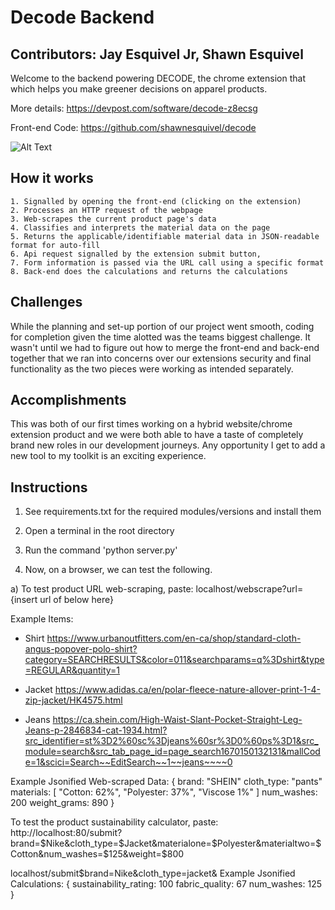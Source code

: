 # Decode Backend
## Contributors: Jay Esquivel Jr, Shawn Esquivel

Welcome to the backend powering DECODE, the chrome extension that which helps you make greener decisions on apparel products.

More details: https://devpost.com/software/decode-z8ecsg

Front-end Code: https://github.com/shawnesquivel/decode

![Alt Text](https://user-images.githubusercontent.com/94336773/205826346-1242214f-aa83-401a-a5c2-04465cb6499f.gif)

## How it works
    1. Signalled by opening the front-end (clicking on the extension)
    2. Processes an HTTP request of the webpage
    3. Web-scrapes the current product page's data
    4. Classifies and interprets the material data on the page
    5. Returns the applicable/identifiable material data in JSON-readable format for auto-fill
    6. Api request signalled by the extension submit button, 
    7. Form information is passed via the URL call using a specific format
    8. Back-end does the calculations and returns the calculations

## Challenges
While the planning and set-up portion of our project went smooth, coding for completion given the time alotted was the teams biggest challenge.
It wasn't until we had to figure out how to merge the front-end and back-end together that we ran into concerns over our extensions 
security and final functionality as the two pieces were working as intended separately.

## Accomplishments
This was both of our first times working on a hybrid website/chrome extension product and we were both able to have a taste of completely brand
new roles in our development journeys. Any opportunity I get to add a new tool to my toolkit is an exciting experience.

## Instructions
1. See requirements.txt for the required modules/versions and install them

2. Open a terminal in the root directory

3. Run the command 'python server.py'

4. Now, on a browser, we can test the following.

a)
To test product URL web-scraping, paste:
localhost/webscrape?url={insert url of below here}

Example Items:
- Shirt
https://www.urbanoutfitters.com/en-ca/shop/standard-cloth-angus-popover-polo-shirt?category=SEARCHRESULTS&color=011&searchparams=q%3Dshirt&type=REGULAR&quantity=1

- Jacket
https://www.adidas.ca/en/polar-fleece-nature-allover-print-1-4-zip-jacket/HK4575.html

- Jeans
https://ca.shein.com/High-Waist-Slant-Pocket-Straight-Leg-Jeans-p-2846834-cat-1934.html?src_identifier=st%3D2%60sc%3Djeans%60sr%3D0%60ps%3D1&src_module=search&src_tab_page_id=page_search1670150132131&mallCode=1&scici=Search~~EditSearch~~1~~jeans~~~~0

Example Jsonified Web-scraped Data:
{
    brand: "SHEIN"
    cloth_type: "pants"
    materials: [
        "Cotton: 62%",
        "Polyester: 37%",
        "Viscose 1%"
    ]
    num_washes: 200
    weight_grams: 890
}

To test the product sustainability calculator, paste:
http://localhost:80/submit?brand=$Nike&cloth_type=$Jacket&materialone=$Polyester&materialtwo=$Cotton&num_washes=$125&weight=$800

localhost/submit$brand=Nike&cloth_type=jacket&
Example Jsonified Calculations:
{
    sustainability_rating: 100
    fabric_quality: 67
    num_washes: 125
}
